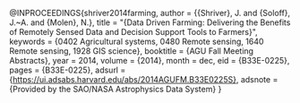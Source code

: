 @INPROCEEDINGS{shriver2014farming,
       author = {{Shriver}, J. and {Soloff}, J.~A. and {Molen}, N.},
        title = "{Data Driven Farming: Delivering the Benefits of Remotely Sensed Data and Decision Support Tools to Farmers}",
     keywords = {0402 Agricultural systems, 0480 Remote sensing, 1640 Remote sensing, 1928 GIS science},
    booktitle = {AGU Fall Meeting Abstracts},
         year = 2014,
       volume = {2014},
        month = dec,
          eid = {B33E-0225},
        pages = {B33E-0225},
       adsurl = {https://ui.adsabs.harvard.edu/abs/2014AGUFM.B33E0225S},
      adsnote = {Provided by the SAO/NASA Astrophysics Data System}
}

